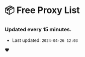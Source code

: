 # :package: Free Proxy List
### Updated every 15 minutes.

- Last updated: `2024-04-26 12:03`

:heart:
